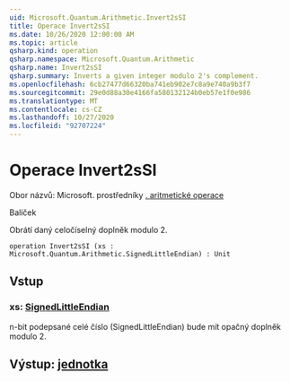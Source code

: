 ```yaml
---
uid: Microsoft.Quantum.Arithmetic.Invert2sSI
title: Operace Invert2sSI
ms.date: 10/26/2020 12:00:00 AM
ms.topic: article
qsharp.kind: operation
qsharp.namespace: Microsoft.Quantum.Arithmetic
qsharp.name: Invert2sSI
qsharp.summary: Inverts a given integer modulo 2's complement.
ms.openlocfilehash: 6cb27477d66320ba741eb902e7c8a9e740a9b3f7
ms.sourcegitcommit: 29e0d88a30e4166fa580132124b0eb57e1f0e986
ms.translationtype: MT
ms.contentlocale: cs-CZ
ms.lasthandoff: 10/27/2020
ms.locfileid: "92707224"
---
```

# <a name="invert2ssi-operation"></a>Operace Invert2sSI

Obor názvů: Microsoft. prostředníky [. aritmetické operace](xref:Microsoft.Quantum.Arithmetic)

Balíček [](https://nuget.org/packages/)


Obrátí daný celočíselný doplněk modulo 2.

```qsharp
operation Invert2sSI (xs : Microsoft.Quantum.Arithmetic.SignedLittleEndian) : Unit
```


## <a name="input"></a>Vstup

### <a name="xs--signedlittleendian"></a>xs: [SignedLittleEndian](xref:Microsoft.Quantum.Arithmetic.SignedLittleEndian)

n-bit podepsané celé číslo (SignedLittleEndian) bude mít opačný doplněk modulo 2.



## <a name="output--unit"></a>Výstup: [jednotka](xref:microsoft.quantum.lang-ref.unit)

